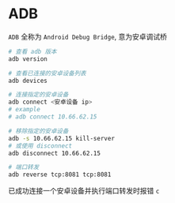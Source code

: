 # ADB

`ADB` 全称为 `Android Debug Bridge`, 意为安卓调试桥

```bash
# 查看 adb 版本
adb version

# 查看已连接的安卓设备列表
adb devices

# 连接指定的安卓设备
adb connect <安卓设备 ip>
# example
# adb connect 10.66.62.15

# 移除指定的安卓设备
adb -s 10.66.62.15 kill-server
# 或使用 disconnect
adb disconnect 10.66.62.15

# 端口转发
adb reverse tcp:8081 tcp:8081
```

已成功连接一个安卓设备并执行端口转发时报错 `c`
